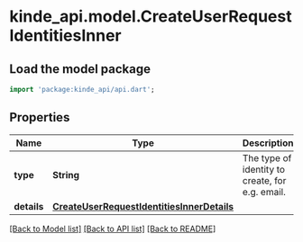 # kinde_api.model.CreateUserRequestIdentitiesInner

## Load the model package
```dart
import 'package:kinde_api/api.dart';
```

## Properties
Name | Type | Description | Notes
------------ | ------------- | ------------- | -------------
**type** | **String** | The type of identity to create, for e.g. email. | [optional] 
**details** | [**CreateUserRequestIdentitiesInnerDetails**](CreateUserRequestIdentitiesInnerDetails.md) |  | [optional] 

[[Back to Model list]](../README.md#documentation-for-models) [[Back to API list]](../README.md#documentation-for-api-endpoints) [[Back to README]](../README.md)


